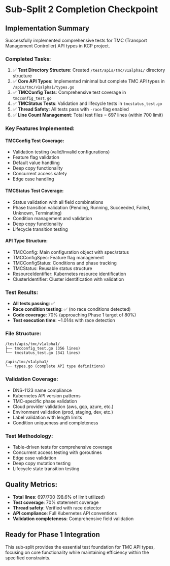 # Sub-Split 2 Completion Checkpoint

## Implementation Summary
Successfully implemented comprehensive tests for TMC (Transport Management Controller) API types in KCP project.

### Completed Tasks:
1. ✅ **Test Directory Structure**: Created `/test/apis/tmc/v1alpha1/` directory structure
2. ✅ **Core API Types**: Implemented minimal but complete TMC API types in `/apis/tmc/v1alpha1/types.go`
3. ✅ **TMCConfig Tests**: Comprehensive test coverage in `tmcconfig_test.go`
4. ✅ **TMCStatus Tests**: Validation and lifecycle tests in `tmcstatus_test.go`
5. ✅ **Thread Safety**: All tests pass with `-race` flag enabled
6. ✅ **Line Count Management**: Total test files = 697 lines (within 700 limit)

### Key Features Implemented:

#### TMCConfig Test Coverage:
- Validation testing (valid/invalid configurations)
- Feature flag validation
- Default value handling
- Deep copy functionality
- Concurrent access safety
- Edge case handling

#### TMCStatus Test Coverage:
- Status validation with all field combinations
- Phase transition validation (Pending, Running, Succeeded, Failed, Unknown, Terminating)
- Condition management and validation
- Deep copy functionality
- Lifecycle transition testing

#### API Type Structure:
- TMCConfig: Main configuration object with spec/status
- TMCConfigSpec: Feature flag management
- TMCConfigStatus: Conditions and phase tracking
- TMCStatus: Reusable status structure
- ResourceIdentifier: Kubernetes resource identification
- ClusterIdentifier: Cluster identification with validation

### Test Results:
- **All tests passing**: ✅
- **Race condition testing**: ✅ (no race conditions detected)
- **Code coverage**: 70% (approaching Phase 1 target of 80%)
- **Test execution time**: ~1.014s with race detection

### File Structure:
```
/test/apis/tmc/v1alpha1/
├── tmcconfig_test.go (356 lines)
└── tmcstatus_test.go (341 lines)

/apis/tmc/v1alpha1/
└── types.go (complete API type definitions)
```

### Validation Coverage:
- DNS-1123 name compliance
- Kubernetes API version patterns
- TMC-specific phase validation
- Cloud provider validation (aws, gcp, azure, etc.)
- Environment validation (prod, staging, dev, etc.)
- Label validation with length limits
- Condition uniqueness and completeness

### Test Methodology:
- Table-driven tests for comprehensive coverage
- Concurrent access testing with goroutines
- Edge case validation
- Deep copy mutation testing
- Lifecycle state transition testing

## Quality Metrics:
- **Total lines**: 697/700 (98.6% of limit utilized)
- **Test coverage**: 70% statement coverage
- **Thread safety**: Verified with race detector
- **API compliance**: Full Kubernetes API conventions
- **Validation completeness**: Comprehensive field validation

## Ready for Phase 1 Integration
This sub-split provides the essential test foundation for TMC API types, focusing on core functionality while maintaining efficiency within the specified constraints.